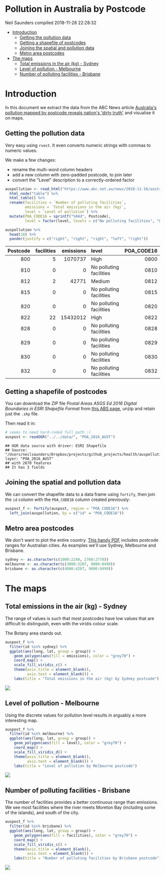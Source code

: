 Pollution in Australia by Postcode
================
Neil Saunders
compiled 2018-11-28 22:28:32

-   [Introduction](#introduction)
    -   [Getting the pollution data](#getting-the-pollution-data)
    -   [Getting a shapefile of postcodes](#getting-a-shapefile-of-postcodes)
    -   [Joining the spatial and pollution data](#joining-the-spatial-and-pollution-data)
    -   [Metro area postcodes](#metro-area-postcodes)
-   [The maps](#the-maps)
    -   [Total emissions in the air (kg) - Sydney](#total-emissions-in-the-air-kg---sydney)
    -   [Level of pollution - Melbourne](#level-of-pollution---melbourne)
    -   [Number of polluting facilities - Brisbane](#number-of-polluting-facilities---brisbane)

Introduction
============

In this document we extract the data from the ABC News article [Australia's pollution mapped by postcode reveals nation's 'dirty truth'](https://www.abc.net.au/news/2018-11-16/australian-pollution-mapped-by-postcodes/10478620) and visualise it on maps.

Getting the pollution data
--------------------------

Very easy using `rvest`. It even converts numeric strings with commas to numeric values.

We make a few changes:

-   rename the multi-word column headers
-   add a new column with zero-padded postcode, to join later
-   convert the "Level" description to a correctly-ordered factor

``` r
auspollution <- read_html("https://www.abc.net.au/news/2018-11-16/australian-pollution-mapped-by-postcodes/10478620") %>% 
  html_node("table") %>% 
  html_table() %>% 
  rename(facilities = `Number of polluting facilities`,
         emissions = `Total emissions in the air (kg)`,
         level = `Level of pollution`) %>% 
  mutate(POA_CODE16 = sprintf("%04d", Postcode),
         level = factor(level, levels = c("No polluting facilities", "Low", "Medium", "High")))

auspollution %>% 
  head(10) %>% 
  pander(justify = c("right", "right", "right", "left", "right"))
```

<table>
<colgroup>
<col width="14%" />
<col width="17%" />
<col width="16%" />
<col width="35%" />
<col width="16%" />
</colgroup>
<thead>
<tr class="header">
<th align="right">Postcode</th>
<th align="right">facilities</th>
<th align="right">emissions</th>
<th align="left">level</th>
<th align="right">POA_CODE16</th>
</tr>
</thead>
<tbody>
<tr class="odd">
<td align="right">800</td>
<td align="right">5</td>
<td align="right">1070737</td>
<td align="left">High</td>
<td align="right">0800</td>
</tr>
<tr class="even">
<td align="right">810</td>
<td align="right">0</td>
<td align="right">0</td>
<td align="left">No polluting facilities</td>
<td align="right">0810</td>
</tr>
<tr class="odd">
<td align="right">812</td>
<td align="right">2</td>
<td align="right">42771</td>
<td align="left">Medium</td>
<td align="right">0812</td>
</tr>
<tr class="even">
<td align="right">815</td>
<td align="right">0</td>
<td align="right">0</td>
<td align="left">No polluting facilities</td>
<td align="right">0815</td>
</tr>
<tr class="odd">
<td align="right">820</td>
<td align="right">0</td>
<td align="right">0</td>
<td align="left">No polluting facilities</td>
<td align="right">0820</td>
</tr>
<tr class="even">
<td align="right">822</td>
<td align="right">22</td>
<td align="right">15432012</td>
<td align="left">High</td>
<td align="right">0822</td>
</tr>
<tr class="odd">
<td align="right">828</td>
<td align="right">0</td>
<td align="right">0</td>
<td align="left">No polluting facilities</td>
<td align="right">0828</td>
</tr>
<tr class="even">
<td align="right">829</td>
<td align="right">0</td>
<td align="right">0</td>
<td align="left">No polluting facilities</td>
<td align="right">0829</td>
</tr>
<tr class="odd">
<td align="right">830</td>
<td align="right">0</td>
<td align="right">0</td>
<td align="left">No polluting facilities</td>
<td align="right">0830</td>
</tr>
<tr class="even">
<td align="right">832</td>
<td align="right">0</td>
<td align="right">0</td>
<td align="left">No polluting facilities</td>
<td align="right">0832</td>
</tr>
</tbody>
</table>

Getting a shapefile of postcodes
--------------------------------

You can download the ZIP file *Postal Areas ASGS Ed 2016 Digital Boundaries in ESRI Shapefile Format* from [this ABS page](http://www.abs.gov.au/AUSSTATS/abs@.nsf/DetailsPage/1270.0.55.003July%202016?OpenDocument), unzip and retain just the `.shp` file.

Then read it in:

``` r
# seems to need hard-coded full path :(
auspost <- readOGR("../../data/", "POA_2016_AUST")
```

    ## OGR data source with driver: ESRI Shapefile 
    ## Source: "/Users/neilsaunders/Dropbox/projects/github_projects/health/auspollution/data", layer: "POA_2016_AUST"
    ## with 2670 features
    ## It has 3 fields

Joining the spatial and pollution data
--------------------------------------

We can convert the shapefile data to a data frame using `fortify`, then join the `id` column with the `POA_CODE16` column created previously:

``` r
auspost_f <- fortify(auspost, region = "POA_CODE16") %>% 
  left_join(auspollution, by = c("id" = "POA_CODE16"))
```

Metro area postcodes
--------------------

We don't want to plot the entire country. [This handy PDF](http://www.impactlists.com.au/ImpactLists/media/list-tools/Useful-Postcode-Ranges.pdf) includes postcode ranges for Australian cities. As examples we'll use Sydney, Melbourne and Brisbane.

``` r
sydney <- as.character(c(1000:2249, 2760:2770))
melbourne <- as.character(c(3000:3207, 8000:8499))
brisbane <- as.character(c(4000:4207, 9000:9499))
```

The maps
========

Total emissions in the air (kg) - Sydney
----------------------------------------

The range of values is such that most postcodes have low values that are difficult to distinguish, even with the viridis colour scale.

The Botany area stands out.

``` r
auspost_f %>% 
  filter(id %in% sydney) %>% 
  ggplot(aes(long, lat, group = group)) +
    geom_polygon(aes(fill = emissions), color = "grey70") +
    coord_map() +
    scale_fill_viridis_c() +
    theme(axis.title = element_blank(),
          axis.text = element_blank()) +
    labs(title = "Total emissions in the air (kg) by Sydney postcode")
```

![](auspollution_files/figure-markdown_github/map-sydney-1.png)

Level of pollution - Melbourne
------------------------------

Using the discrete values for pollution level results in arguably a more interesting map.

``` r
auspost_f %>% 
  filter(id %in% melbourne) %>% 
  ggplot(aes(long, lat, group = group)) +
    geom_polygon(aes(fill = level), color = "grey70") +
    coord_map() +
    scale_fill_viridis_d() +
    theme(axis.title = element_blank(),
          axis.text = element_blank()) +
    labs(title = "Level of pollution by Melbourne postcode")
```

![](auspollution_files/figure-markdown_github/map-melbourne-1.png)

Number of polluting facilities - Brisbane
-----------------------------------------

The number of facilities provides a better continuous range than emissions. We see most facilities where the river meets Moreton Bay (including some of the islands), and south of the city.

``` r
auspost_f %>% 
  filter(id %in% brisbane) %>% 
  ggplot(aes(long, lat, group = group)) +
    geom_polygon(aes(fill = facilities), color = "grey70") +
    coord_map() +
    scale_fill_viridis_c() +
    theme(axis.title = element_blank(),
          axis.text = element_blank()) +
    labs(title = "Number of polluting facilities by Brisbane postcode")
```

![](auspollution_files/figure-markdown_github/map-brisbane-1.png)
